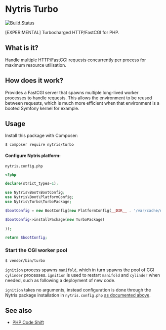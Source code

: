 # Nytris Turbo

[![Build Status](https://github.com/nytris/turbo/workflows/CI/badge.svg)](https://github.com/nytris/turbo/actions?query=workflow%3ACI)

[EXPERIMENTAL] Turbocharged HTTP/FastCGI for PHP.

## What is it?
Handle multiple HTTP/FastCGI requests concurrently per process for maximum resource utilisation.

## How does it work?
Provides a FastCGI server that spawns multiple long-lived worker processes to handle requests.
This allows the environment to be reused between requests, which is much more efficient
when that environment is a booted Symfony kernel for example.

## Usage
Install this package with Composer:

```shell
$ composer require nytris/turbo
```

#### Configure Nytris platform:

`nytris.config.php`

```php
<?php

declare(strict_types=1);

use Nytris\Boot\BootConfig;
use Nytris\Boot\PlatformConfig;
use Nytris\Turbo\TurboPackage;

$bootConfig = new BootConfig(new PlatformConfig(__DIR__ . '/var/cache/nytris/'));

$bootConfig->installPackage(new TurboPackage(
    
));

return $bootConfig;
```

### Start the CGI worker pool

```shell
$ vendor/bin/turbo
```

`ignition` process spawns `manifold`, which in turn spawns the pool of CGI `cylinder` processes.
`ignition` is used to restart `manifold` and `cylinder` when needed, such as following a deployment
of new code.

`ignition` takes no arguments, instead configuration is done through the Nytris package installation
in `nytris.config.php` [as documented above](#configure-nytris-platform).

## See also
- [PHP Code Shift][PHP Code Shift]

[PHP Code Shift]: https://github.com/asmblah/php-code-shift
